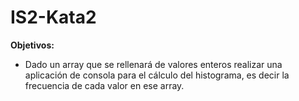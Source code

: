 
# IS2-Kata2

**Objetivos:**
- Dado un array que se rellenará de valores enteros realizar una aplicación de consola para el cálculo del histograma, es decir la frecuencia de cada valor en ese array.

